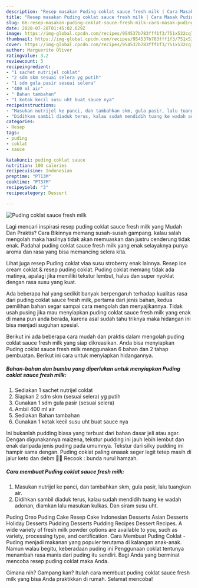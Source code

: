 ```yaml
---
description: "Resep masakan Puding coklat sauce fresh milk | Cara Masak Puding coklat sauce fresh milk Yang Enak Banget"
title: "Resep masakan Puding coklat sauce fresh milk | Cara Masak Puding coklat sauce fresh milk Yang Enak Banget"
slug: 66-resep-masakan-puding-coklat-sauce-fresh-milk-cara-masak-puding-coklat-sauce-fresh-milk-yang-enak-banget
date: 2020-07-28T01:45:02.629Z
image: https://img-global.cpcdn.com/recipes/954537b783fff1f3/751x532cq70/puding-coklat-sauce-fresh-milk-foto-resep-utama.jpg
thumbnail: https://img-global.cpcdn.com/recipes/954537b783fff1f3/751x532cq70/puding-coklat-sauce-fresh-milk-foto-resep-utama.jpg
cover: https://img-global.cpcdn.com/recipes/954537b783fff1f3/751x532cq70/puding-coklat-sauce-fresh-milk-foto-resep-utama.jpg
author: Marguerite Oliver
ratingvalue: 3.2
reviewcount: 3
recipeingredient:
- "1 sachet nutrijel coklat"
- "2 sdm skm sesuai selera yg putih"
- "1 sdm gula pasir sesuai selera"
- "400 ml air"
- " Bahan tambahan"
- "1 kotak kecil susu uht buat sauce nya"
recipeinstructions:
- "Masukan nutrijel ke panci, dan tambahkan skm, gula pasir, lalu tuangkan air."
- "Didihkan sambil diaduk terus, kalau sudah mendidih tuang ke wadah adonan, diamkan lalu masukan kulkas. Dan siram susu uht."
categories:
- Resep
tags:
- puding
- coklat
- sauce

katakunci: puding coklat sauce 
nutrition: 100 calories
recipecuisine: Indonesian
preptime: "PT13M"
cooktime: "PT37M"
recipeyield: "3"
recipecategory: Dessert

---
```



![Puding coklat sauce fresh milk](https://img-global.cpcdn.com/recipes/954537b783fff1f3/751x532cq70/puding-coklat-sauce-fresh-milk-foto-resep-utama.jpg)

Lagi mencari inspirasi resep puding coklat sauce fresh milk yang Mudah Dan Praktis? Cara Bikinnya memang susah-susah gampang. kalau salah mengolah maka hasilnya tidak akan memuaskan dan justru cenderung tidak enak. Padahal puding coklat sauce fresh milk yang enak selayaknya punya aroma dan rasa yang bisa memancing selera kita.

Lihat juga resep Puding coklat vlaa susu stroberry enak lainnya. Resep ice cream coklat &amp; resep puding coklat. Puding coklat memang tidak ada matinya, apalagi jika memiliki tekstur lembut, halus dan super nyoklat dengan rasa susu yang kuat.

Ada beberapa hal yang sedikit banyak berpengaruh terhadap kualitas rasa dari puding coklat sauce fresh milk, pertama dari jenis bahan, kedua pemilihan bahan segar sampai cara mengolah dan menyajikannya. Tidak usah pusing jika mau menyiapkan puding coklat sauce fresh milk yang enak di mana pun anda berada, karena asal sudah tahu triknya maka hidangan ini bisa menjadi suguhan spesial.


Berikut ini ada beberapa cara mudah dan praktis dalam mengolah puding coklat sauce fresh milk yang siap dikreasikan. Anda bisa menyiapkan Puding coklat sauce fresh milk menggunakan 6 bahan dan 2 tahap pembuatan. Berikut ini cara untuk menyiapkan hidangannya.

<!--inarticleads1-->

##### Bahan-bahan dan bumbu yang diperlukan untuk menyiapkan Puding coklat sauce fresh milk:

1. Sediakan 1 sachet nutrijel coklat
1. Siapkan 2 sdm skm (sesuai selera) yg putih
1. Gunakan 1 sdm gula pasir (sesuai selera)
1. Ambil 400 ml air
1. Sediakan  Bahan tambahan
1. Gunakan 1 kotak kecil susu uht buat sauce nya


Ini bukanlah pudding biasa yang terbuat dari bahan dasar jeli atau agar. Dengan digunakannya maizena, tekstur pudding ini jauh lebih lembut dan enak daripada jenis puding pada umumnya. Tekstur dari silky pudding ini hampir sama dengan. Puding coklat paling enaaak seger legit tetep masih di jalur keto dan debm 👌🏻 Recook : bunda nurul hamzah. 

<!--inarticleads2-->

##### Cara membuat Puding coklat sauce fresh milk:

1. Masukan nutrijel ke panci, dan tambahkan skm, gula pasir, lalu tuangkan air.
1. Didihkan sambil diaduk terus, kalau sudah mendidih tuang ke wadah adonan, diamkan lalu masukan kulkas. Dan siram susu uht.


Puding Oreo Puding Cake Resep Cake Indonesian Desserts Asian Desserts Holiday Desserts Pudding Desserts Pudding Recipes Dessert Recipes. A wide variety of fresh milk powder options are available to you, such as variety, processing type, and certification. Cara Membuat Puding Coklat - Puding menjadi makanan yang populer terutama di kalangan anak-anak. Namun walau begitu, keberadaan puding ini Penggunaan coklat tentunya menambah rasa manis dari puding itu sendiri. Bagi Anda yang berminat mencoba resep puding coklat maka Anda. 

Gimana nih? Gampang kan? Itulah cara membuat puding coklat sauce fresh milk yang bisa Anda praktikkan di rumah. Selamat mencoba!
